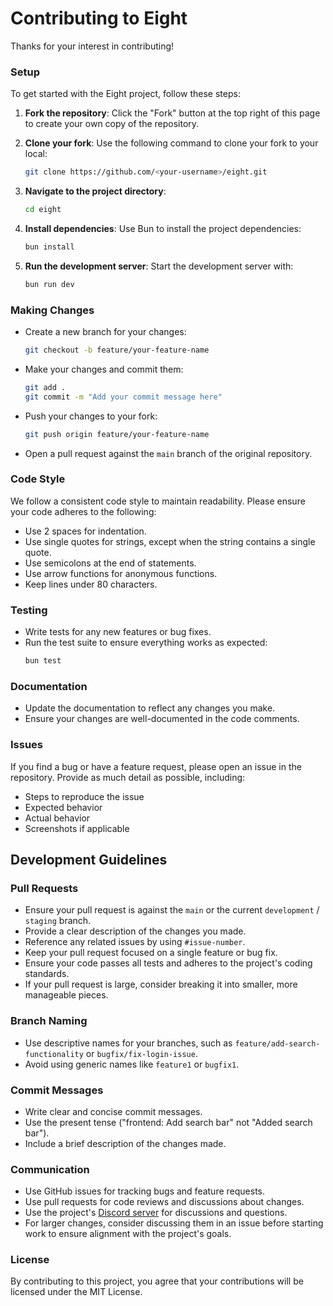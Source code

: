 # Contributing to Eight

Thanks for your interest in contributing!

### Setup

To get started with the Eight project, follow these steps:

1. **Fork the repository**: Click the "Fork" button at the top right of this page to create your own copy of the repository.

2. **Clone your fork**: Use the following command to clone your fork to your local:

   ```bash
   git clone https://github.com/<your-username>/eight.git
   ```

3. **Navigate to the project directory**:

   ```bash
   cd eight
   ```

4. **Install dependencies**: Use Bun to install the project dependencies:

   ```bash
   bun install
   ```

5. **Run the development server**: Start the development server with:
   ```bash
   bun run dev
   ```

### Making Changes

- Create a new branch for your changes:

  ```bash
  git checkout -b feature/your-feature-name
  ```

- Make your changes and commit them:

  ```bash
  git add .
  git commit -m "Add your commit message here"
  ```

- Push your changes to your fork:

  ```bash
  git push origin feature/your-feature-name
  ```

- Open a pull request against the `main` branch of the original repository.

### Code Style

We follow a consistent code style to maintain readability. Please ensure your code adheres to the following:

- Use 2 spaces for indentation.
- Use single quotes for strings, except when the string contains a single quote.
- Use semicolons at the end of statements.
- Use arrow functions for anonymous functions.
- Keep lines under 80 characters.

### Testing

- Write tests for any new features or bug fixes.
- Run the test suite to ensure everything works as expected:
  ```bash
  bun test
  ```

### Documentation

- Update the documentation to reflect any changes you make.
- Ensure your changes are well-documented in the code comments.

### Issues

If you find a bug or have a feature request, please open an issue in the repository. Provide as much detail as possible, including:

- Steps to reproduce the issue
- Expected behavior
- Actual behavior
- Screenshots if applicable

## Development Guidelines

### Pull Requests

- Ensure your pull request is against the `main` or the current `development` / `staging` branch.
- Provide a clear description of the changes you made.
- Reference any related issues by using `#issue-number`.
- Keep your pull request focused on a single feature or bug fix.
- Ensure your code passes all tests and adheres to the project's coding standards.
- If your pull request is large, consider breaking it into smaller, more manageable pieces.

### Branch Naming

- Use descriptive names for your branches, such as `feature/add-search-functionality` or `bugfix/fix-login-issue`.
- Avoid using generic names like `feature1` or `bugfix1`.

### Commit Messages

- Write clear and concise commit messages.
- Use the present tense ("frontend: Add search bar" not "Added search bar").
- Include a brief description of the changes made.

### Communication

- Use GitHub issues for tracking bugs and feature requests.
- Use pull requests for code reviews and discussions about changes.
- Use the project's [Discord server](https://discord.gg/eightphotos) for discussions and questions.
- For larger changes, consider discussing them in an issue before starting work to ensure alignment with the project's goals.

### License

By contributing to this project, you agree that your contributions will be licensed under the MIT License.
